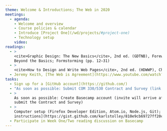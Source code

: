 ```yaml
---
theme: Welcome & Introductions; The Web in 2020
meetings:
  - agenda:
    - Welcome and overview
    - Course policies & calendar
    - Introduce [Project One](/wd/projects/#project-one)
    - Technology setup
    video:
readings:
  - >
    <cite>Graphic Design: The New Basics</cite>, 2nd ed. (GDTNB), Foreword, Back to the Bauhaus,
    Beyond the Basics; Formstorming (pp. 12–31)
  - >
    <cite>How to Design and Write Web Pages</cite>, 2nd ed. (HDWWP), Ch. 1–5
  - Jeremy Keith, [The Web is Agreement](https://www.youtube.com/watch?v=F3OpvEX2fhs) [Video, 28 mins]
tasks:
  - Sign up for a [GitHub account](https://github.com/)
  - "As soon as possible: Submit COM 330/530 Contract and Survey (link in your @hawk.iit.edu inbox)"
  - >
    As soon as possible: Create Basecamp account (invite will arrive after you
    submit the Contract and Survey)
  - >
    Computer setup (Firefox Developer Edition, Atom.io, Node.js, Git); [follow these
    instructions](https://gist.github.com/karlstolley/810e9cb69727ff20c3cf56ac33734b79)
  - Participate in Week One/Two reading discussion on Basecamp
---
```

